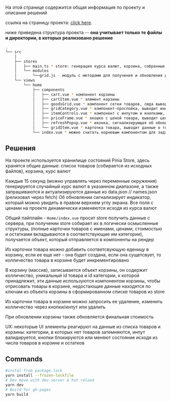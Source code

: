 На этой странице содержится общая информация по проекту и описание решений


ссылка на страницу проекта: [click here](https://arkadev-sx.github.io/dth/build/index.html). 


ниже приведена структура проекта --
**она учитывает только те файлы и директории, в которых реализовано решение**


```bash
.
└── src
    │   
    ├── stores
    │   ├── main.ts * store: генерация курса валют, корзина, собранные данные о товарах хранятся и актуализируются здесь
    │   └── modules
    │       └──grid.js - модуль с методами для получения и обновления данных о товарах
    └── views
        └── home
            ├── components
            │   ├── cart.vue * компонент корзины
            │   ├── cartItem.vue * элемент корзины
            │   ├── goodsGrid.vue * компонент сетки товаров, сюда выводятся категории товаров, внутрь которых проброшены карточки товаров
            │   ├── gridCategory.vue * компонент-прослойка, выводит информацию о категории товаров, обеспечивает анимашки
            │   ├── itemControls.vue * компонент с инпутом и кнопками, выводит колличество товаров в корзине, просит карточку корзины изменить данные, two-way-binding начинается здесь
            │   ├── priceFrame.vue * окошко с ценой товара, выводит цену, валюту и едеинцы измерения, умеет менять цвет исходя из переданных цифр
            │   ├── refreshPopup.vue * иконка, сигнализирующая об обновлении данных
            │   └── gridItem.vue * карточка товара, выводит данные о товаре из store, просит store обновить данные
            └── index.vue * можно считать корневым компонентом для задания
```

## Решения

На проекте используется хранилище состояний Pinia Store, здесь хранятся общие данные: список товаров (собирается из исходных файлов), корзина, курс валют



Каждые 15 секунд (можно управлять через переменные окружения) генерируется случайный курс валют в указанном диапазоне, а также запрашиваются и актуализируются данные из data.json // names.json (релизовал через fetch)
Об обновлении сигнализирует индикатор, который можно увидеть в правом верхнем углу экрана.
Все поля с ценами на проекте динамически изменяются исходя из курса валют

Общий пайплайн -  ```Home/index.vue``` просит store получить данные с сервера, при получении store собирает их в логически осмысленные структуры, (полные карточки товаров с именами, ценами, стоимостью и остатками вкладываются в соответствующие им категории), получается объект, который отправляется в компоненты на рендер

Из карточки товара можно добавить соответсвующую еденицу в корзину, если ее еще нет - она будет создана, если она сущетсвует, то колличество товара в корзине будет инкрементировано

В корзину (массив), записывается объект корзины, он содержит колличество, уникальный id товара и id категории, к которой принадлежит, 
эти данные используются компонентом корзины, чтобы отрисовать товары в корзине, недостающие данные находятся по ключам из объекта корзины в сформированном списке товаров из store

Из карточки товара в корзине можно запросить ее удаление, изменить колличество через кнопки/инпут или удалить

При обновлении корзины также обновляется финальная стоимость



UX: некоторые UI элементы реагируют на данные из списка товаров и корзины: категории, в которых нет товаров затемняются, инпут валидируется, кнопки блокируются или меняют состояние исходя из числа товаров в корзине и остатков



## Commands

```bash
#instal from package.lock
yarn install --frozen-lockfile
# Dev move with dev-server & hot reload 
yarn dev
# Build for gh-pages
yarn build
```
